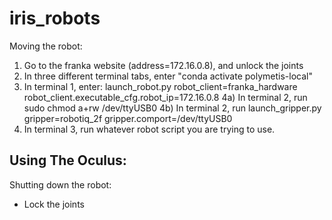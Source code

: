 # iris_robots


Moving the robot:

1) Go to the franka website (address=172.16.0.8), and unlock the joints
2) In three different terminal tabs, enter "conda activate polymetis-local"
3) In terminal 1, enter: launch_robot.py robot_client=franka_hardware robot_client.executable_cfg.robot_ip=172.16.0.8
4a) In terminal 2, run sudo chmod a+rw /dev/ttyUSB0
4b) In terminal 2, run launch_gripper.py gripper=robotiq_2f gripper.comport=/dev/ttyUSB0
5) In terminal 3, run whatever robot script you are trying to use.

Using The Oculus:
- 

Shutting down the robot:
- Lock the joints

